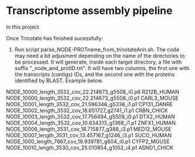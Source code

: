 # Transcriptome assembly pipeline

In this project

Once Trinotate has finished sucessfully:

1. Run script parse_NODE-PROTname_from_trinotateAnn.sh. The code may need a bit adjusment depending on the name of the directories to be processed. It will generate, inside each target directory, a file with suffix "_node_and_protID.txt". It will have two columns, the first one with the transcripts (contigs) IDs, and the second one with the proteins identified by BLAST. Example below. 

NODE_10000_length_3532_cov_22.214673_g5508_i0.p6	R212B_HUMAN
NODE_10000_length_3532_cov_22.214673_g5508_i0.p1	CARL3_MOUSE
NODE_10001_length_3532_cov_21.596346_g5336_i1.p1	CP131_DANRE
NODE_10002_length_3532_cov_18.651727_g2741_i1.p1	CRBN_CHICK
NODE_10003_length_3532_cov_17.756494_g5509_i0.p1	DTX2_HUMAN
NODE_10004_length_3532_cov_10.634313_g1368_i1.p1	ZNFX1_HUMAN
NODE_10006_length_3531_cov_18.715877_g388_i3.p1	MED12_MOUSE
NODE_10007_length_3531_cov_13.457167_g1246_i3.p1	SUCO_HUMAN
NODE_1000_length_7867_cov_16.939781_g604_i0.p1	CYFP2_MOUSE
NODE_10010_length_3530_cov_25.010854_g1052_i4.p1	ASND1_CHICK 

